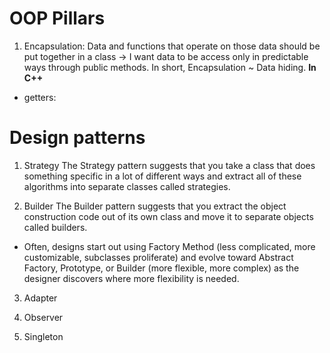 # OOP Pillars
1. Encapsulation: Data and functions that operate on those data should be put together in a class -> I want data
  to be access only in predictable ways through public methods. In short, Encapsulation ~ Data hiding. 
  **In C++**
  - getters: 

# Design patterns
1. Strategy
The Strategy pattern suggests that you take a class that does something specific in a lot of different ways and extract all of these algorithms into separate classes called strategies.

2. Builder
The Builder pattern suggests that you extract the object construction code out of its own class and move it to separate objects called builders.
- Often, designs start out using Factory Method (less complicated, more customizable, subclasses proliferate) and evolve toward Abstract Factory, Prototype, or Builder (more flexible, more complex) as the designer discovers where more flexibility is needed.

3. Adapter

4. Observer

5. Singleton